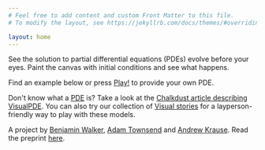 ```yaml
---
# Feel free to add content and custom Front Matter to this file.
# To modify the layout, see https://jekyllrb.com/docs/themes/#overriding-theme-defaults

layout: home
---
```


See the solution to partial differential equations (PDEs) evolve before your eyes. Paint the canvas with initial conditions and see what happens. 

Find an example below or press [Play!](/sim/) to provide your own PDE.

Don't know what a [PDE](https://en.wikipedia.org/wiki/Partial_differential_equation) is? Take a look at the [Chalkdust article describing VisualPDE](https://chalkdustmagazine.com/regulars/on-the-cover/visual-pde/). You can also try our collection of [Visual stories](/visual-stories) for a layperson-friendly way to play with these models. 

A project by [Benjamin Walker](https://benjaminwalker.info/), [Adam Townsend](https://adamtownsend.com/) and [Andrew Krause](https://www.andrewkrause.org/). Read the preprint [here](https://doi.org/10.48550/arXiv.2308.01245).
